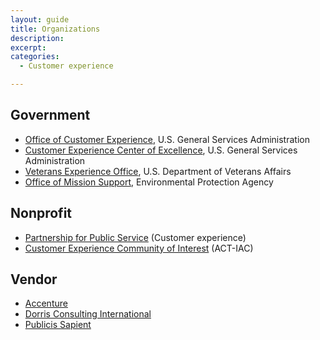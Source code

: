 ```yaml
---
layout: guide
title: Organizations
description: 
excerpt: 
categories:
  - Customer experience

---
```


## Government



*   [Office of Customer Experience](https://www.gsa.gov/about-us/organization/office-of-customer-experience), U.S. General Services Administration
*   [Customer Experience Center of Excellence](https://coe.gsa.gov/coe/customer-experience.html), U.S. General Services Administration
*   [Veterans Experience Office](https://www.va.gov/ve/), U.S. Department of Veterans Affairs
*   [Office of Mission Support](https://www.epa.gov/aboutepa/about-office-mission-support), Environmental Protection Agency


## Nonprofit



*   [Partnership for Public Service](https://ourpublicservice.org/our-work/customer-experience/) (Customer experience)
*   [Customer Experience Community of Interest](https://www.actiac.org/customer-experience-community-interest) (ACT-IAC)


## Vendor



*   [Accenture](https://www.accenture.com/us-en/services/public-service/customer-experience)
*   [Dorris Consulting International](https://www.dorrisconsulting.com/)
*   [Publicis Sapient](https://www.publicissapient.com/industries/public-sector)

